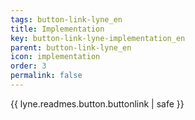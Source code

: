 ```yaml
---
tags: button-link-lyne_en
title: Implementation
key: button-link-lyne-implementation_en
parent: button-link-lyne_en
icon: implementation
order: 3
permalink: false  
---
```

{{ lyne.readmes.button.buttonlink | safe }}


